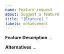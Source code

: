 ```yaml
---
name: Feature request
about: Suggest a feature
title: "[Feature] "
labels: enhancement
---
```


**Feature Description**
...

**Alternatives**
...

